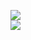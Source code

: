 [![](https://img.shields.io/badge/Made%20With-Github%20Spray-lightgrey.svg?style=for-the-badge&logo=github)](https://github.com/Annihil/github-spray#8941)  
[![](https://i.imgur.com/2DrTn0Z.gif)](https://github.com/Annihil/github-spray)